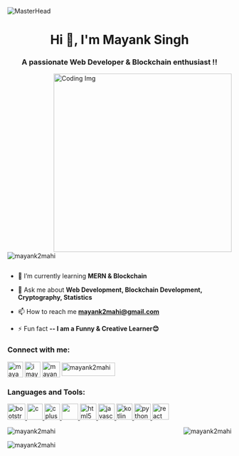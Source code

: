 ![MasterHead](https://web-dev-resources-gjwjfab.spheron.app/images/development.gif)
<h1 align="center">Hi 👋, I'm Mayank Singh</h1>
<h3 align="center">A passionate Web Developer & Blockchain enthusiast !!</h3>

<img align="right" alt="Coding Img" width="400" src="https://media0.giphy.com/media/fkZukR450RQ1qnGaq9/giphy.gif?cid=ecf05e47ad602sutm2fpti4if8iziehdpyc5rkzuvpmfx862&ep=v1_gifs_related&rid=giphy.gif&ct=s">

<p align="left"> <img src="https://komarev.com/ghpvc/?username=mayank2mahi&label=Profile%20views&color=0e75b6&style=flat" alt="mayank2mahi" /> </p>

<p align="left"> <a href="https://twitter.com/" target="blank"><img src="https://img.shields.io/twitter/follow/?logo=twitter&style=for-the-badge" alt="" /></a> </p>

- 🌱 I’m currently learning **MERN & Blockchain**

- 💬 Ask me about **Web Development, Blockchain Development, Cryptography, Statistics**

- 📫 How to reach me **mayank2mahi@gmail.com**

- ⚡ Fun fact **-- I am a Funny & Creative Learner😊**

<h3 align="left">Connect with me:</h3>
<p align="left">
<a href="https://linkedin.com/in/mayank2mahi" target="blank"><img align="center" src="https://cdn1.iconfinder.com/data/icons/logotypes/32/circle-linkedin-512.png" alt="mayank2mahi" height="35" width="35" /></a>
<a href="https://instagram.com/imayankmahi" target="blank"><img align="center" src="https://cdn4.iconfinder.com/data/icons/social-media-2210/24/Instagram-512.png" alt="imayankmahi" height="35" width="35" /></a>
<a href="https://www.codechef.com/users/mayank2mahi" target="blank"><img align="center" src="https://avatars.githubusercontent.com/u/11960354?v=4" alt="mayank2mahi" height="35" width="40" /></a>
<a href="https://codeforces.com/profile/mayank2mahi" target="blank"><img align="center" src="https://upload.wikimedia.org/wikipedia/commons/thumb/b/b1/Codeforces_logo.svg/2560px-Codeforces_logo.svg.png" alt="mayank2mahi" height="30" width="120" /></a>
</p>

<h3 align="left">Languages and Tools:</h3>
<p align="left"> <a href="https://getbootstrap.com" target="_blank" rel="noreferrer"> <img src="https://upload.wikimedia.org/wikipedia/commons/thumb/b/b2/Bootstrap_logo.svg/2560px-Bootstrap_logo.svg.png" alt="bootstrap" width="40" height="36"/> </a> <a href="https://www.cprogramming.com/" target="_blank" rel="noreferrer"> <img src="https://upload.wikimedia.org/wikipedia/commons/1/19/C_Logo.png" alt="c" width="35" height="36"/> </a> <a href="https://www.w3schools.com/cpp/" target="_blank" rel="noreferrer"> <img src="https://upload.wikimedia.org/wikipedia/commons/thumb/1/18/ISO_C%2B%2B_Logo.svg/1822px-ISO_C%2B%2B_Logo.svg.png" alt="cplusplus" width="35" height="36"/> </a> <a href="https://www.w3schools.com/css/" target="_blank" rel="noreferrer"> <img src="https://upload.wikimedia.org/wikipedia/commons/thumb/6/62/CSS3_logo.svg/800px-CSS3_logo.svg.png" width="37" height="36"/> </a> <a href="https://www.w3.org/html/" target="_blank" rel="noreferrer"> <img src="https://cdn.cdnlogo.com/logos/h/84/html.svg" alt="html5" width="37" height="36"/> </a> <a href="https://developer.mozilla.org/en-US/docs/Web/JavaScript" target="_blank" rel="noreferrer"> <img src="https://w1.pngwing.com/pngs/136/126/png-transparent-javascript-logo-angularjs-nodejs-computer-programming-web-development-computer-software-jquery-yellow.png" alt="javascript" width="37" height="36"/> </a> <a href="https://kotlinlang.org/" target="_blank" rel="noreferrer"> <img src="https://upload.wikimedia.org/wikipedia/commons/7/74/Kotlin_Icon.png" alt="kotlin" width="36" height="36"/> </a> <a href="https://www.python.org" target="_blank" rel="noreferrer"> <img src="https://upload.wikimedia.org/wikipedia/commons/thumb/c/c3/Python-logo-notext.svg/1869px-Python-logo-notext.svg.png" alt="python" width="37" height="36"/> </a> <a href="https://reactjs.org/" target="_blank" rel="noreferrer"> <img src="https://cdn4.iconfinder.com/data/icons/logos-3/600/React.js_logo-512.png" alt="react" width="37" height="36"/> </a> </p>

<p>&nbsp;<img align="left" src="https://github-readme-stats.vercel.app/api?username=mayank2mahi&show_icons=true&locale=en" alt="mayank2mahi" /><img align="right" src="https://github-readme-streak-stats.herokuapp.com/?user=mayank2mahi&" alt="mayank2mahi" /></p>

<p><img align="left" src="https://github-readme-stats.vercel.app/api/top-langs?username=mayank2mahi&show_icons=true&locale=en&layout=compact" alt="mayank2mahi" /></p>
